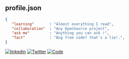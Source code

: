## profile.json
```json
{
   "learning"       : "Almost everything I read",
   "collaboration"  : "Any OpenSource project",
   "ask me"         : "Anything you can ask !",
   "fact"           : "Bug free code? that's a lie!.",
}
```
[![linkedin](https://img.shields.io/badge/LinkedIn-0077B5?style=for-the-badge&logo=linkedin&logoColor=white)](https://www.linkedin.com/in/sheik-s-shajeen-ahamed-a678802b)
[![Twitter](https://img.shields.io/badge/Twitter-1DA1F2?style=for-the-badge&logo=twitter&logoColor=white)](https://twitter.com/shajeenahamed)
[![Code](https://img.shields.io/badge/-Contribute%20to%20CoDe-brightgreen?style=for-the-badge&logo=appveyor)](https://github.com/CodeAvailable/community-support)
